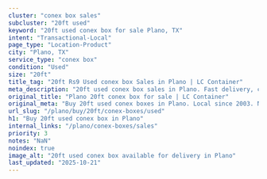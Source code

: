 ```yaml
---
cluster: "conex box sales"
subcluster: "20ft used"
keyword: "20ft used conex box for sale Plano, TX"
intent: "Transactional-Local"
page_type: "Location-Product"
city: "Plano, TX"
service_type: "conex box"
condition: "Used"
size: "20ft"
title_tag: "20ft Rs9 Used conex box Sales in Plano | LC Container"
meta_description: "20ft used conex box sales in Plano. Fast delivery, competitive pricing. Serving conex boxes area. Quote ID: 8IH. Call (214) 524-4168 for your free quote today."
original_title: "Plano 20ft conex box for sale | LC Container"
original_meta: "Buy 20ft used conex boxes in Plano. Local since 2003. New & used inventory. Fast delivery. Get your free quote — call (214) 524-4168 today. LC Container — yo..."
url_slug: "/plano/buy/20ft/conex-boxes/used"
h1: "Buy 20ft used conex box in Plano"
internal_links: "/plano/conex-boxes/sales"
priority: 3
notes: "NaN"
noindex: true
image_alt: "20ft used conex box available for delivery in Plano"
last_updated: "2025-10-21"
---
```


<!-- TODO: Add unique city/inventory copy, images, and internal links here. -->
